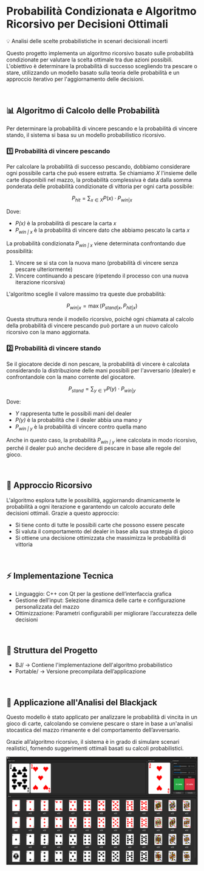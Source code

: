 # Probabilità Condizionata e Algoritmo Ricorsivo per Decisioni Ottimali

💡 Analisi delle scelte probabilistiche in scenari decisionali incerti

Questo progetto implementa un algoritmo ricorsivo basato sulle probabilità condizionate per valutare la scelta ottimale tra due azioni possibili. L'obiettivo è determinare la probabilità di successo scegliendo tra pescare o stare, utilizzando un modello basato sulla teoria delle probabilità e un approccio iterativo per l'aggiornamento delle decisioni.

<span>&nbsp;</span>

## 📊 Algoritmo di Calcolo delle Probabilità

Per determinare la probabilità di vincere pescando e la probabilità di vincere stando, il sistema si basa su un modello probabilistico ricorsivo.

### 1️⃣ Probabilità di vincere pescando

Per calcolare la probabilità di successo pescando, dobbiamo considerare ogni possibile carta che può essere estratta. Se chiamiamo 
𝑋 l'insieme delle carte disponibili nel mazzo, la probabilità complessiva è data dalla somma ponderata delle probabilità condizionate di vittoria per ogni carta possibile:

$$
P_{hit} = \sum_{x \in X} P(x) \cdot P_{win | x}
$$

Dove: 
- *P(x)* è la probabilità di pescare la carta 𝑥
- *P<sub>win | x</sub>* è la probabilità di vincere dato che abbiamo pescato la carta 𝑥

La probabilità condizionata *P<sub>win | x</sub>* viene determinata confrontando due possibilità:
1. Vincere se si sta con la nuova mano (probabilità di vincere senza pescare ulteriormente)
2. Vincere continuando a pescare (ripetendo il processo con una nuova iterazione ricorsiva)

L'algoritmo sceglie il valore massimo tra queste due probabilità:

$$
P_{win | x} = \max(P_{stand | x}, P_{hit | x})
$$

Questa struttura rende il modello ricorsivo, poiché ogni chiamata al calcolo della probabilità di vincere pescando può portare a un nuovo calcolo ricorsivo con la mano aggiornata.

### 2️⃣ Probabilità di vincere stando

Se il giocatore decide di non pescare, la probabilità di vincere è calcolata considerando la distribuzione delle mani possibili per l'avversario (dealer) e confrontandole con la mano corrente del giocatore.

$$
P_{stand} = \sum_{y \in Y} P(y) \cdot P_{win | y}
$$

Dove: 
- *Y* rappresenta tutte le possibili mani del dealer
- *P(y)* è la probabilità che il dealer abbia una mano 𝑦
- *P<sub>win | y</sub>* è la probabilità di vincere contro quella mano

Anche in questo caso, la probabilità *P<sub>win | y</sub>* iene calcolata in modo ricorsivo, perché il dealer può anche decidere di pescare in base alle regole del gioco.

<span>&nbsp;</span>

## 🔁 Approccio Ricorsivo

L'algoritmo esplora tutte le possibilità, aggiornando dinamicamente le probabilità a ogni iterazione e garantendo un calcolo accurato delle decisioni ottimali. Grazie a questo approccio:
- Si tiene conto di tutte le possibili carte che possono essere pescate
- Si valuta il comportamento del dealer in base alla sua strategia di gioco
- Si ottiene una decisione ottimizzata che massimizza le probabilità di vittoria

<span>&nbsp;</span>

## ⚡ Implementazione Tecnica

- Linguaggio: C++ con Qt per la gestione dell’interfaccia grafica
- Gestione dell’input: Selezione dinamica delle carte e configurazione personalizzata del mazzo
- Ottimizzazione: Parametri configurabili per migliorare l’accuratezza delle decisioni

<span>&nbsp;</span>

## 📂 Struttura del Progetto

- BJ/ → Contiene l'implementazione dell'algoritmo probabilistico
- Portable/ → Versione precompilata dell’applicazione

<span>&nbsp;</span>

## 🎯 Applicazione all'Analisi del Blackjack

Questo modello è stato applicato per analizzare le probabilità di vincita in un gioco di carte, calcolando se conviene pescare o stare in base a un'analisi stocastica del mazzo rimanente e del comportamento dell’avversario.

Grazie all’algoritmo ricorsivo, il sistema è in grado di simulare scenari realistici, fornendo suggerimenti ottimali basati su calcoli probabilistici.

![Alt text](Img/Gui.png)
